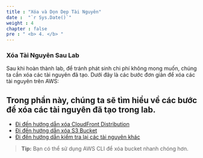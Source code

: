 ```yaml
---
title : "Xóa và Dọn Dẹp Tài Nguyên"
date :  "`r Sys.Date()`" 
weight : 4 
chapter : false
pre : " <b> 4. </b> "
---
```

### Xóa Tài Nguyên Sau Lab

Sau khi hoàn thành lab, để tránh phát sinh chi phí không mong muốn, chúng ta cần xóa các tài nguyên đã tạo. Dưới đây là các bước đơn giản để xóa các tài nguyên trên AWS:

## Trong phần này, chúng ta sẽ tìm hiểu về các bước để xóa các tài nguyên đã tạo trong lab.
- [Đi đến hướng dẫn xóa CloudFront Distribution](./4.1-xóa-cloudfront-distribution/)
- [Đi đến hướng dẫn xóa S3 Bucket](./4.2-xóa-s3-bucket/)
- [Đi đến hướng dẫn kiểm tra lại các tài nguyên khác](./4.3--kiểm-tra-dọn-dẹp-thành-công/)

> **Tip:** Bạn có thể sử dụng AWS CLI để xóa bucket nhanh chóng hơn.